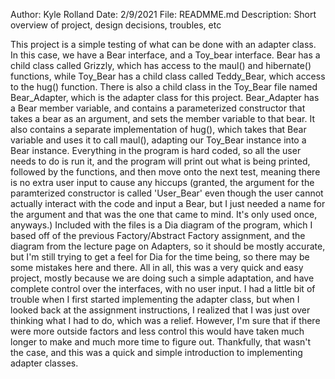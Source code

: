 Author: Kyle Rolland
Date: 2/9/2021
File: READMME.md
Description: Short overview of project, design decisions, troubles, etc

  This project is a simple testing of what can be done with an adapter class. In this case, we have a Bear interface, and a Toy_bear interface. Bear has a child class called 
Grizzly, which has access to the maul() and hibernate() functions, while Toy_Bear has a child class called Teddy_Bear, which access to the hug() function. There is also a child 
class in the Toy_Bear file named Bear_Adapter, which is the adapter class for this project.
  Bear_Adapter has a Bear member variable, and contains a parameterized constructor that takes a bear as an argument, and sets the member variable to that bear. It also contains
a separate implementation of hug(), which takes that Bear variable and uses it to call maul(), adapting our Toy_Bear instance into a Bear instance.
  Everything in the program is hard coded, so all the user needs to do is run it, and the program will print out what is being printed, followed by the functions, and then move
onto the next test, meaning there is no extra user input to cause any hiccups (granted, the argument for the paramterized constructor is called 'User_Bear' even though the user
cannot actually interact with the code and input a Bear, but I just needed a name for the argument and that was the one that came to mind. It's only used once, anyways.)
  Included with the files is a Dia diagram of the program, which I based off of the previous Factory/Abstract Factory assignment, and the diagram from the lecture page on Adapters,
so it should be mostly accurate, but I'm still trying to get a feel for Dia for the time being, so there may be some mistakes here and there.
  All in all, this was a very quick and easy project, mostly because we are doing such a simple adaptation, and have complete control over the interfaces, with no user input.
I had a little bit of trouble when I first started implementing the adapter class, but when I looked back at the assignment instructions, I realized that I was just over thinking
what I had to do, which was a relief. However, I'm sure that if there were more outside factors and less control this would have taken much longer to make and much more time to 
figure out. Thankfully, that wasn't the case, and this was a quick and simple introduction to implementing adapter classes.
